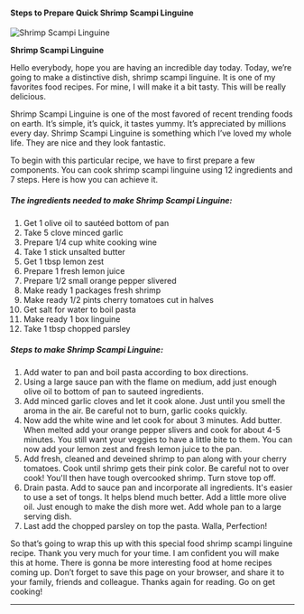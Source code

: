             

#### Steps to Prepare Quick Shrimp Scampi Linguine

![Shrimp Scampi Linguine](https://img-global.cpcdn.com/recipes/5099068599042048/751x532cq70/shrimp-scampi-linguine-recipe-main-photo.jpg)

**Shrimp Scampi Linguine**

Hello everybody, hope you are having an incredible day today. Today, we’re going to make a distinctive dish, shrimp scampi linguine. It is one of my favorites food recipes. For mine, I will make it a bit tasty. This will be really delicious.

Shrimp Scampi Linguine is one of the most favored of recent trending foods on earth. It’s simple, it’s quick, it tastes yummy. It’s appreciated by millions every day. Shrimp Scampi Linguine is something which I’ve loved my whole life. They are nice and they look fantastic.

To begin with this particular recipe, we have to first prepare a few components. You can cook shrimp scampi linguine using 12 ingredients and 7 steps. Here is how you can achieve it.

##### The ingredients needed to make Shrimp Scampi Linguine:

1.  Get 1 olive oil to sautéed bottom of pan
2.  Take 5 clove minced garlic
3.  Prepare 1/4 cup white cooking wine
4.  Take 1 stick unsalted butter
5.  Get 1 tbsp lemon zest
6.  Prepare 1 fresh lemon juice
7.  Prepare 1/2 small orange pepper slivered
8.  Make ready 1 packages fresh shrimp
9.  Make ready 1/2 pints cherry tomatoes cut in halves
10.  Get salt for water to boil pasta
11.  Make ready 1 box linguine
12.  Take 1 tbsp chopped parsley

##### Steps to make Shrimp Scampi Linguine:

1.  Add water to pan and boil pasta according to box directions.
2.  Using a large sauce pan with the flame on medium, add just enough olive oil to bottom of pan to sauteed ingredients.
3.  Add minced garlic cloves and let it cook alone. Just until you smell the aroma in the air. Be careful not to burn, garlic cooks quickly.
4.  Now add the white wine and let cook for about 3 minutes. Add butter. When melted add your orange pepper slivers and cook for about 4-5 minutes. You still want your veggies to have a little bite to them. You can now add your lemon zest and fresh lemon juice to the pan.
5.  Add fresh, cleaned and deveined shrimp to pan along with your cherry tomatoes. Cook until shrimp gets their pink color. Be careful not to over cook! You'll then have tough overcooked shrimp. Turn stove top off.
6.  Drain pasta. Add to sauce pan and incorporate all ingredients. It's easier to use a set of tongs. It helps blend much better. Add a little more olive oil. Just enough to make the dish more wet. Add whole pan to a large serving dish.
7.  Last add the chopped parsley on top the pasta. Walla, Perfection!

So that’s going to wrap this up with this special food shrimp scampi linguine recipe. Thank you very much for your time. I am confident you will make this at home. There is gonna be more interesting food at home recipes coming up. Don’t forget to save this page on your browser, and share it to your family, friends and colleague. Thanks again for reading. Go on get cooking!

* * *